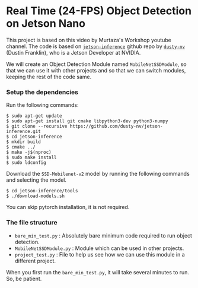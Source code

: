 # Real Time (24-FPS) Object Detection on Jetson Nano

This project is based on this video by Murtaza's Workshop youtube channel. The code is based on [`jetson-inference`](https://github.com/dusty-nv/jetson-inference) github repo by [`dusty-nv`](https://github.com/dusty-nv) (Dustin Franklin), who is a Jetson Developer at NVIDIA. 

We will create an Object Detection Module named `MobileNetSSDModule`, so that we can use it with other projects and so that we can switch modules, keeping the rest of the code same.

### Setup the dependencies 

Run the following commands:
```
$ sudo apt-get update
$ sudo apt-get install git cmake libpython3-dev python3-numpy
$ git clone --recursive https://github.com/dusty-nv/jetson-inference.git
$ cd jetson-inference
$ mkdir build
$ cmake ../
$ make -j$(nproc)
$ sudo make install
$ sudo ldconfig
```

Download the `SSD-Mobilenet-v2` model by running the following commands and selecting the model.
```
$ cd jetson-inference/tools
$ ./download-models.sh
```

You can skip pytorch installation, it is not required.


### The file structure 
- `bare_min_test.py` : Absolutely bare minimum code required to run object detection.
- `MobileNetSSDModule.py` : Module which can be used in other projects.
- `project_test.py` : File to help us see how we can use this module in a different project.


When you first run the `bare_min_test.py`, it will take several minutes to run. So, be patient.


